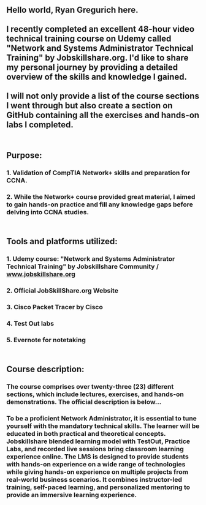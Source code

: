 <h2>Hello world, Ryan Gregurich here.&nbsp;<br><br>I recently completed an excellent 48-hour video technical training course on Udemy called &quot;Network and Systems Administrator Technical Training&quot; by Jobskillshare.org. I&apos;d like to share my personal journey by providing a detailed overview of the skills and knowledge I gained.<br><br>I will not only provide a list of the course sections I went through but also create a section on GitHub containing all the exercises and hands-on labs I completed.</h2>
<h2><br><strong>Purpose:</strong></h2>
<h3>1. Validation of CompTIA Network+ skills and preparation for CCNA.</h3>
<h3>2. While the Network+ course provided great material, I aimed to gain hands-on practice and fill any knowledge gaps before delving into CCNA studies.</h3>
<h2><br><strong>Tools and platforms utilized:</strong></h2>
<h3>1. Udemy course: &quot;Network and Systems Administrator Technical Training&quot; by Jobskillshare Community / <a data-fr-linked="true" href="//www.jobskillshare.org">www.jobskillshare.org</a></h3>
<h3>2. Official JobSkillShare.org Website</h3>
<h3>3. Cisco Packet Tracer by Cisco</h3>
<h3>4. Test Out labs</h3>
<h3>5. Evernote for notetaking</h3>
<h2><br><strong>Course description:</strong></h2>
<h3>The course comprises over twenty-three (23) different sections, which include lectures, exercises, and hands-on demonstrations. The official description is below...</h3>
<h3>To be a proficient Network Administrator, it is essential to tune yourself with the mandatory technical skills. The learner will be educated in both practical and theoretical concepts. Jobskillshare blended learning model with TestOut, Practice Labs, and recorded live sessions bring classroom learning experience online. The LMS is designed to provide students with hands-on experience on a wide range of technologies while giving hands-on experience on multiple projects from real-world business scenarios. It combines instructor-led training, self-paced learning, and personalized mentoring to provide an immersive learning experience.<br><br></h3>
<p><br></p>
<p><br></p>
